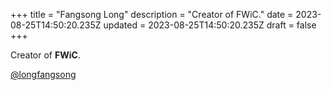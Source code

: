 +++
title = "Fangsong Long"
description = "Creator of FWiC."
date = 2023-08-25T14:50:20.235Z
updated = 2023-08-25T14:50:20.235Z
draft = false
+++

Creator of **FWiC**.

[@longfangsong](https://github.com/longfangsong)
